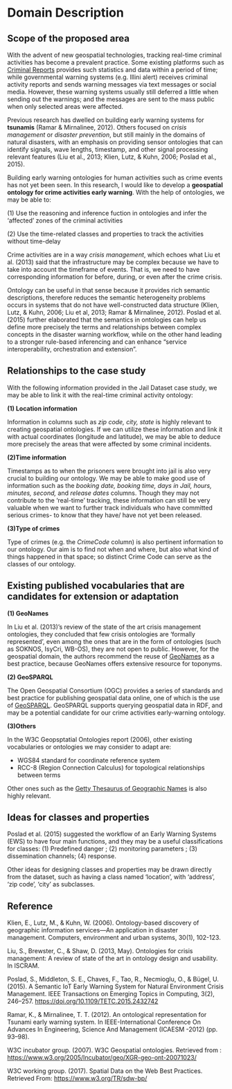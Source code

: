 # Domain Description 

## Scope of the proposed area
With the advent of new geospatial technologies, tracking real-time criminal activities has become a prevalent practice. Some existing platforms such as [Criminal Reports](https://www.crimereports.com/) provides such statistics and data within a period of time; while governmental warning systems (e.g. Illini alert) receives criminal activity reports and sends warning messages via text messages or social media. However, these warning systems usually still deferred a little when sending out the warnings; and the messages are sent to the mass public when only selected areas were affected.

Previous research has dwelled on building early warning systems for **tsunamis** (Ramar & Mirnalinee, 2012). Others focused on _crisis management_ or _disaster prevention_, but still mainly in the domains of natural disasters, with an emphasis on providing sensor ontologies that can identify signals, wave lengths, timestamp, and other signal processing relevant features (Liu et al., 2013; Klien, Lutz, & Kuhn, 2006; Poslad et al., 2015). 

Building early warning ontologies for human activities such as crime events has not yet been seen. In this research, I would like to develop a **geospatial ontology for crime activities early warning**. With the help of ontologies, we may be able to:

(1)	Use the reasoning and inference fuction in ontologies and infer the ‘affected’ zones of the criminal activities 

(2)	Use the time-related classes and properties to track the activities without time-delay

Crime activities are in a way _crisis management_, which echoes what Liu et al. (2013) said that the infrastructure may be complex because we have to take into account the timeframe of events. That is, we need to have corresponding information for before, during, or even after the crime crisis. 

Ontology can be useful in that sense because it provides rich semantic descriptions, therefore reduces the semantic heterogeneity problems occurs in systems that do not have well-constructed data structure (Klien, Lutz, & Kuhn, 2006; Liu et al, 2013; Ramar & Mirnalinee, 2012). Poslad et al. (2015) further elaborated that the semantics in ontologies can help us define more precisely the terms and relationships between complex concepts in the disaster warning workflow, while on the other hand leading to a stronger rule-based inferencing and can enhance “service interoperability, orchestration and extension”. 

## Relationships to the case study

With the following information provided in the Jail Dataset case study, we may be able to link it with the real-time criminal activity ontology: 

**(1) Location information**   

Information in columns such as _zip code, city, state_ is highly relevant to creating geospatial ontologies. If we can utilize these information and link it with actual coordinates (longitude and latitude), we may be able to deduce more precisely the areas that were affected by some criminal incidents. 

**(2)Time information**

Timestamps as to when the prisoners were brought into jail is also very crucial to building our ontology. We may be able to make good use of information such as the _booking date, booking time, days in Jail, hours, minutes, second,_ and _release dates_ columns. Though they may not contribute to the ‘real-time’ tracking, these information can still be very valuable when we want to further track individuals who have committed serious crimes- to know that they have/ have not yet been released.


**(3)Type of crimes**

Type of crimes (e.g. the _CrimeCode_ column) is also pertinent information to our ontology. Our aim is to find not when and where, but also what kind of things happened in that space; so distinct Crime Code can serve as the classes of our ontology. 


## Existing published vocabularies that are candidates for extension or adaptation

**(1)	GeoNames**

In Liu et al. (2013)’s review of the state of the art crisis management ontologies, they concluded that few crisis ontologies are ‘formally represented’, even among the ones that are in the form of ontologies (such as SOKNOS, IsyCri, WB-OS), they are not open to public. However, for the geospatial domain, the authors recommend the reuse of [GeoNames](http://www.geonames.org/) as a best practice, because GeoNames offers extensive resource for toponyms. 

**(2) GeoSPARQL**

The Open Geospatial Consortium (OGC) provides a series of standards and best practice for publishing geospatial data online, one of which is the use of [GeoSPARQL](http://www.opengeospatial.org/standards/geosparql). GeoSPARQL supports querying geospatial data in RDF, and may be a potential candidate for our crime activities early-warning ontology. 

**(3)Others**

In the W3C Geopsptatial Ontologies report (2006), other existing vocabularies or ontologies we may consider to adapt are: 
-	WGS84 standard for coordinate reference system
-	RCC-8 (Region Connection Calculus) for topological relationships between terms
 
Other ones such as the [Getty Thesaurus of Geographic Names](http://www.getty.edu/research/tools/vocabularies/tgn/index.html
) is also highly relevant. 


## Ideas for classes and properties

Poslad et al. (2015) suggested the workflow of an Early Warning Systems (EWS) to have four main functions, and they may be a useful classifications for classes: 
(1) Predefined danger ; (2) monitoring parameters ; (3) dissemination channels; (4) response. 

Other ideas for designing classes and properties may be drawn directly from the dataset, such as having a class named ‘location’, with ‘address’, ‘zip code’, ‘city’ as subclasses. 

## Reference

Klien, E., Lutz, M., & Kuhn, W. (2006). Ontology-based discovery of geographic information services—An application in disaster management. Computers, environment and urban systems, 30(1), 102-123.

Liu, S., Brewster, C., & Shaw, D. (2013, May). Ontologies for crisis management: A review of state of the art in ontology design and usability. In ISCRAM.

Poslad, S., Middleton, S. E., Chaves, F., Tao, R., Necmioglu, O., & Bügel, U. (2015). A Semantic IoT Early Warning System for Natural Environment Crisis Management. IEEE Transactions on Emerging Topics in Computing, 3(2), 246–257. https://doi.org/10.1109/TETC.2015.2432742

Ramar, K., & Mirnalinee, T. T. (2012). An ontological representation for Tsunami early warning system. In IEEE-International Conference On Advances In Engineering, Science And Management (ICAESM -2012) (pp. 93–98).

W3C incubator group. (2007). W3C Geospatial ontologies. Retrieved from : https://www.w3.org/2005/Incubator/geo/XGR-geo-ont-20071023/

W3C working group. (2017). Spatial Data on the Web Best Practices. Retrieved From: https://www.w3.org/TR/sdw-bp/


